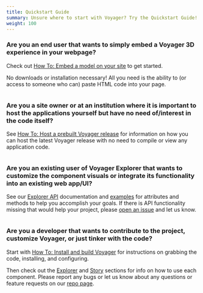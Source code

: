 ```yaml
---
title: Quickstart Guide
summary: Unsure where to start with Voyager? Try the Quickstart Guide!
weight: 100
---
```


### Are you an **end user** that wants to simply embed a Voyager 3D experience in your webpage?

Check out [How To: Embed a model on your site](../../explorer/usage/) to get started. 

No downloads or installation necessary! All you need is the ability to (or access to someone who can) paste HTML code into your page.
```

```
### Are you a **site owner** or at an institution where it is important to **host the applications yourself** but have no need of/interest in the code itself?

See [How To: Host a prebuilt Voyager release](../../introduction/hosting/) for information on how you can host the latest Voyager release with no need to compile or view any application code.
```

```  
### Are you an **existing user** of Voyager Explorer that wants to customize the component visuals or integrate its functionality into an existing web app/UI?

See our [Explorer API](../../explorer/api/) documentation and [examples](../../explorer/api-examples/) for attributes and methods to help you accomplish your goals. 
If there is API functionality missing that would help your project, please [open an issue](https://github.com/Smithsonian/dpo-voyager/issues) and let us know.
```

```
### Are you a **developer** that wants to contribute to the project, customize Voyager, or just tinker with the code?

Start with [How To: Install and build Voyager](../../introduction/installation/) for instructions on grabbing the code, installing, and configuring.

Then check out the [Explorer](../../explorer/) and [Story](../../story/) sections for info on how to use each component. Please report any bugs or let us know about any questions or feature requests on our [repo page](https://github.com/Smithsonian/dpo-voyager/issues).
